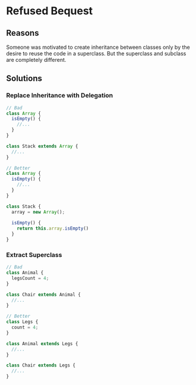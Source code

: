# Refused Bequest
## Reasons
Someone was motivated to create inheritance between classes only by the desire to reuse the code in a superclass. But the superclass and subclass are completely different.

## Solutions
### Replace Inheritance with Delegation
```js
// Bad
class Array {
  isEmpty() {
    //...
  }
}

class Stack extends Array {
  //...
}

// Better
class Array {
  isEmpty() {
    //...
  }
}

class Stack {
  array = new Array();
  
  isEmpty() {
    return this.array.isEmpty()
  }
}
```

### Extract Superclass
```js
// Bad
class Animal {
  legsCount = 4;
}

class Chair extends Animal {
  //...
}

// Better
class Legs {
  count = 4;
}

class Animal extends Legs {
  //...
}

class Chair extends Legs {
  //...
}
```
